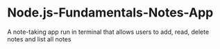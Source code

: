 # Node.js-Fundamentals-Notes-App
A note-taking app run in terminal that allows users to add, read, delete notes and list all notes
